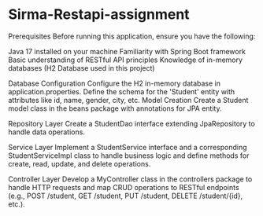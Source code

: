 # Sirma-Restapi-assignment
Prerequisites
Before running this application, ensure you have the following:

Java 17 installed on your machine
Familiarity with Spring Boot framework
Basic understanding of RESTful API principles
Knowledge of in-memory databases (H2 Database used in this project)

Database Configuration
Configure the H2 in-memory database in application.properties.
Define the schema for the 'Student' entity with attributes like id, name, gender, city, etc.
Model Creation
Create a Student model class in the beans package with annotations for JPA entity.

Repository Layer
Create a StudentDao interface extending JpaRepository to handle data operations.

Service Layer
Implement a StudentService interface and a corresponding StudentServiceImpl class to handle business logic and define methods for create, read, update, and delete operations.

Controller Layer
Develop a MyController class in the controllers package to handle HTTP requests and map CRUD operations to RESTful endpoints (e.g., POST /student, GET /student, PUT /student, DELETE /student/{id}, etc.).
